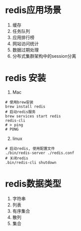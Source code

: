 # redis应用场景

1. 缓存
2. 任务队列
3. 应用排行榜
4. 网站访问统计
5. 数据过期处理
6. 分布式集群架构中的session分离

# redis 安装

1. Mac

```shell
# 使用brew安装
brew install redis
# 启动redis服务
brew services start redis
redis-cli
# > ping
# PONG
```

2. linux

```shell
# 启动redis, 使用配置文件
./bin/redis-server ./redis.conf
# 关闭redis
.bin/redis-cli shutdown
```



# redis数据类型

1. 字符串
2. 列表
3. 有序集合
4. 散列
5. 集合



